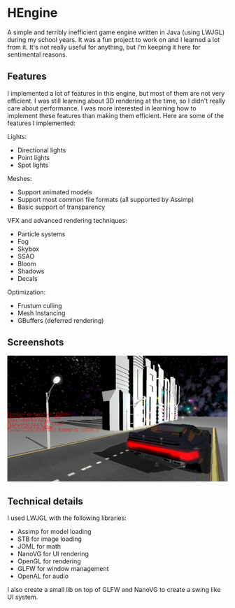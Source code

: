 # HEngine

A simple and terribly inefficient game engine written in Java (using LWJGL) during my school years. It was a fun project to work on and I learned a lot from it. It's not really useful for anything, but I'm keeping it here for sentimental reasons.

## Features

I implemented a lot of features in this engine, but most of them are not very efficient.
I was still learning about 3D rendering at the time, so I didn't really care about performance.
I was more interested in learning how to implement these features than making them efficient.
Here are some of the features I implemented:

Lights:
- Directional lights
- Point lights
- Spot lights

Meshes:
- Support animated models
- Support most common file formats (all supported by Assimp)
- Basic support of transparency

VFX and advanced rendering techniques:
- Particle systems
- Fog
- Skybox
- SSAO
- Bloom
- Shadows
- Decals

Optimization:
- Frustum culling
- Mesh Instancing
- GBuffers (deferred rendering)

## Screenshots

![](resources\screenshot\1.png)

## Technical details

I used LWJGL with the following libraries:
- Assimp for model loading
- STB for image loading
- JOML for math
- NanoVG for UI rendering
- OpenGL for rendering
- GLFW for window management
- OpenAL for audio

I also create a small lib on top of GLFW and NanoVG to create a swing like UI system.